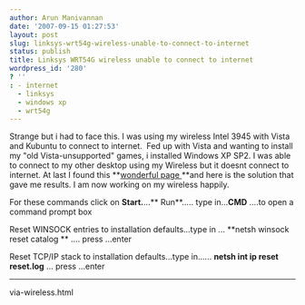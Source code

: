 ```yaml
---
author: Arun Manivannan
date: '2007-09-15 01:27:53'
layout: post
slug: linksys-wrt54g-wireless-unable-to-connect-to-internet
status: publish
title: Linksys WRT54G wireless unable to connect to internet
wordpress_id: '280'
? ''
: - internet
  - linksys
  - windows xp
  - wrt54g
---
```


Strange but i had to face this. I was using my wireless Intel 3945 with Vista
and Kubuntu to connect to internet.  Fed up with Vista and wanting to install
my "old Vista-unsupported" games, i installed Windows XP SP2. I was able to
connect to my other desktop using my Wireless but it doesnt connect to
internet. At last I found this **[wonderful page ][1]**and here is the
solution that gave me results. I am now working on my wireless happily.

For these commands click on **Start.**...** Run**..... type in...**CMD**
....to open a command prompt box

Reset WINSOCK entries to installation defaults...type in ... **netsh winsock
reset catalog ** .... press ...enter

Reset TCP/IP stack to installation defaults...type in...... **netsh int ip
reset reset.log** ... press ...enter

__________________

   [1]: http://forums.techguy.org/networking/556167-unable-connect-internet-
via-wireless.html

